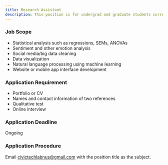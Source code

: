 ```yaml
---
title: Research Assistant
description: This position is for undergrad and graduate students currently enrolled in National University of Singapore. Students will be paid in line with the University's payment guideline.
---
```


### Job Scope

- Statistical analysis such as regressions, SEMs, ANOVAs
- Sentiment and other emotion analysis
- Social media/big data cleaning
- Data visualization
- Natural language processing using machine learning
- Website or mobile app interface development

### Application Requirement

- Portfolio or CV
- Names and contact information of two references
- Qualitative test
- Online interview

### Application Deadline

Ongoing

### Application Procedure

Email <a href="mailto:civictechlabnus@gmail.com">civictechlabnus@gmail.com</a> with the position title as the subject.
